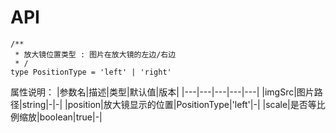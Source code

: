 # API

```tsx
/**
 * 放大镜位置类型 : 图片在放大镜的左边/右边
 * /
type PositionType = 'left' | 'right'
```

属性说明：
|参数名|描述|类型|默认值|版本|
|---|---|---|---|---|
|imgSrc|图片路径|string|-|-|
|position|放大镜显示的位置|PositionType|'left'|-|
|scale|是否等比例缩放|boolean|true|-|